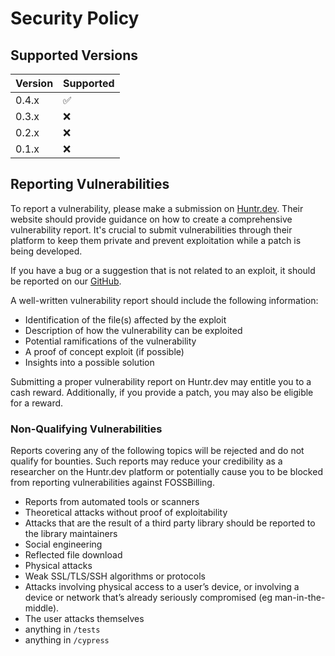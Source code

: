 # Security Policy

## Supported Versions

| Version | Supported          |
| ------- | ------------------ |
| 0.4.x   | :white_check_mark: |
| 0.3.x   | :x: |
| 0.2.x   | :x: |
| 0.1.x   | :x: |

## Reporting Vulnerabilities

To report a vulnerability, please make a submission on [Huntr.dev](https://huntr.dev/bounties/disclose/?target=https://github.com/FOSSBilling/FOSSBilling).
Their website should provide guidance on how to create a comprehensive vulnerability report. It's crucial to submit vulnerabilities through their platform to keep them private and prevent exploitation while a patch is being developed.

If you have a bug or a suggestion that is not related to an exploit, it should be reported on our [GitHub](https://github.com/FOSSBilling/FOSSBilling/issues/new/choose). 

A well-written vulnerability report should include the following information:
 - Identification of the file(s) affected by the exploit
 - Description of how the vulnerability can be exploited
 - Potential ramifications of the vulnerability
 - A proof of concept exploit (if possible)
 - Insights into a possible solution

Submitting a proper vulnerability report on Huntr.dev may entitle you to a cash reward. Additionally, if you provide a patch, you may also be eligible for a reward.

### Non-Qualifying Vulnerabilities
Reports covering any of the following topics will be rejected and do not qualify for bounties.
Such reports may reduce your credibility as a researcher on the Huntr.dev platform or potentially cause you to be blocked from reporting vulnerabilities against FOSSBilling.

- Reports from automated tools or scanners
- Theoretical attacks without proof of exploitability
- Attacks that are the result of a third party library should be reported to the library maintainers
- Social engineering
- Reflected file download
- Physical attacks
- Weak SSL/TLS/SSH algorithms or protocols
- Attacks involving physical access to a user’s device, or involving a device or network that’s already seriously compromised (eg man-in-the-middle).
- The user attacks themselves
- anything in `/tests`
- anything in `/cypress`
